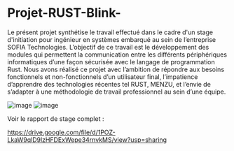 # Projet-RUST-Blink-

Le présent projet synthétise le travail effectué dans le cadre d'un stage d'initiation pour ingénieur en systèmes embarqué au sein de l’entreprise SOFIA Technologies. 
L’objectif de ce travail est le développement des modules qui permettent la communication entre les différents périphériques informatiques d’une façon sécurisée avec le langage de programmation Rust. Nous avons réalisé ce projet avec l’ambition de répondre aux besoins fonctionnels et non-fonctionnels d’un utilisateur final, l’impatience d’apprendre des technologies récentes tel RUST, MENZU, et l’envie de s’adapter à une méthodologie de travail professionnel au sein d’une équipe.

![image](https://user-images.githubusercontent.com/83011466/121731371-21ec5e80-caf1-11eb-87b7-104333fbc985.png)    ![image](https://user-images.githubusercontent.com/83011466/121731410-2fa1e400-caf1-11eb-9305-d1e60aff4d25.png)

Voir le rapport de stage complet :

https://drive.google.com/file/d/1POZ-LkaW9qlD9lzHFDExWepe34rnvkMS/view?usp=sharing
